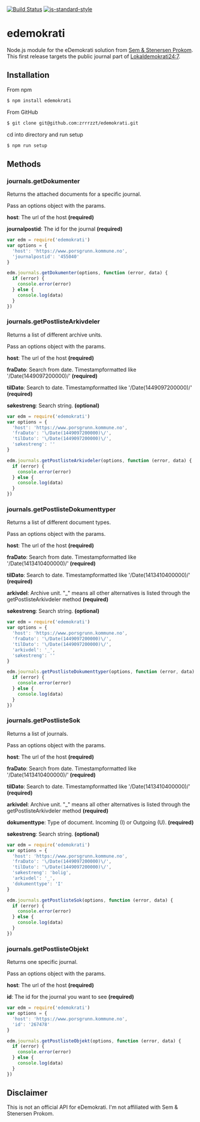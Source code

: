 [![Build Status](https://travis-ci.org/zrrrzzt/edemokrati.svg?branch=master)](https://travis-ci.org/zrrrzzt/edemokrati)
[![js-standard-style](https://img.shields.io/badge/code%20style-standard-brightgreen.svg?style=flat)](https://github.com/feross/standard)
# edemokrati 

Node.js module for the eDemokrati solution from [Sem & Stenersen Prokom](http://www.prokom.no/).
This first release targets the public journal part of [Lokaldemokrati24:7](http://www.prokom.no/Produkter/Portal/Lokaldemokrati247/).

## Installation

From npm
```sh
$ npm install edemokrati
```

From GitHub
```sh
$ git clone git@github.com:zrrrzzt/edemokrati.git
```

cd into directory and run setup
```sh
$ npm run setup
```

## Methods

### journals.getDokumenter

Returns the attached documents for a specific journal.
 
Pass an options object with the params.

**host**: The url of the host **(required)**

**journalpostid**: The id for the journal **(required)**

```javascript
var edm = require('edemokrati')
var options = {
  'host': 'https://www.porsgrunn.kommune.no',
  'journalpostid': '455040'
}

edm.journals.getDokumenter(options, function (error, data) {
  if (error) {
    console.error(error)
  } else {
    console.log(data)
  }
})
```

### journals.getPostlisteArkivdeler

Returns a list of different archive units.
 
Pass an options object with the params.

**host**: The url of the host **(required)**

**fraDato**: Search from date. Timestampformatted like '\/Date(1449097200000)\/' **(required)**

**tilDato**: Search to date. Timestampformatted like '\/Date(1449097200000)\/' **(required)**

**søkestreng**: Search string. **(optional)**

```javascript
var edm = require('edemokrati')
var options = {
  'host': 'https://www.porsgrunn.kommune.no',
  'fraDato': '\/Date(1449097200000)\/',
  'tilDato': '\/Date(1449097200000)\/',
  'søkestreng': ''
}

edm.journals.getPostlisteArkivdeler(options, function (error, data) {
  if (error) {
    console.error(error)
  } else {
    console.log(data)
  }
})
```

### journals.getPostlisteDokumenttyper

Returns a list of different document types.
 
Pass an options object with the params.

**host**: The url of the host **(required)**

**fraDato**: Search from date. Timestampformatted like '\/Date(1413410400000)\/' **(required)**

**tilDato**: Search to date. Timestampformatted like '\/Date(1413410400000)\/' **(required)**

**arkivdel**: Archive unit. "_" means all other alternatives is listed through the getPostlisteArkivdeler method **(required)**

**søkestreng**: Search string. **(optional)**

```javascript
var edm = require('edemokrati')
var options = {
  'host': 'https://www.porsgrunn.kommune.no',
  'fraDato': '\/Date(1449097200000)\/',
  'tilDato': '\/Date(1449097200000)\/',
  'arkivdel': '_',
  'søkestreng': ''
}

edm.journals.getPostlisteDokumenttyper(options, function (error, data) {
  if (error) {
    console.error(error)
  } else {
    console.log(data)
  }
})
```

### journals.getPostlisteSok

Returns a list of journals.
 
Pass an options object with the params.

**host**: The url of the host **(required)**

**fraDato**: Search from date. Timestampformatted like '\/Date(1413410400000)\/' **(required)**

**tilDato**: Search to date. Timestampformatted like '\/Date(1413410400000)\/' **(required)**

**arkivdel**: Archive unit. "_" means all other alternatives is listed through the getPostlisteArkivdeler method **(required)**

**dokumenttype**: Type of document. Incoming (I) or Outgoing (U). **(required)**

**søkestreng**: Search string. **(optional)**

```javascript
var edm = require('edemokrati')
var options = {
  'host': 'https://www.porsgrunn.kommune.no',
  'fraDato': '\/Date(1449097200000)\/',
  'tilDato': '\/Date(1449097200000)\/',
  'søkestreng': 'bolig',
  'arkivdel': '_',
  'dokumenttype': 'I'
}

edm.journals.getPostlisteSok(options, function (error, data) {
  if (error) {
    console.error(error)
  } else {
    console.log(data)
  }
})
```

### journals.getPostlisteObjekt

Returns one specific journal.
 
Pass an options object with the params.

**host**: The url of the host **(required)**

**id**: The id for the journal you want to see **(required)**

```javascript
var edm = require('edemokrati')
var options = {
  'host': 'https://www.porsgrunn.kommune.no',
  'id': '267478'
}

edm.journals.getPostlisteObjekt(options, function (error, data) {
  if (error) {
    console.error(error)
  } else {
    console.log(data)
  }
})
```
## Disclaimer

This is not an official API for eDemokrati. I'm not affiliated with Sem & Stenersen Prokom.